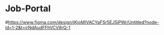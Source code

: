# Job-Portal
#https://www.figma.com/design/jKjoMIVACYaFSr5EJ5jPWr/Untitled?node-id=1-2&t=irNdAudFFhVCV8rQ-1

